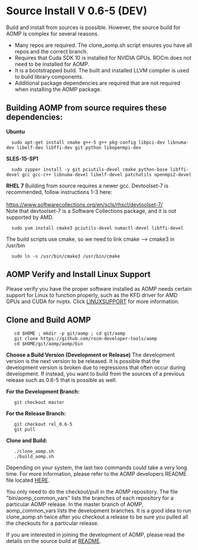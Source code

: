 # Source Install V 0.6-5 (DEV)

Build and install from sources is possible.  However, the source build for AOMP is complex for several reasons.
- Many repos are required.  The clone_aomp.sh script ensures you have all repos and the correct branch.
- Requires that Cuda SDK 10 is installed for NVIDIA GPUs. ROCm does not need to be installed for AOMP.
- It is a bootstrapped build. The built and installed LLVM compiler is used to build library components.
- Additional package dependencies are required that are not required when installing the AOMP package.

## Building AOMP from source requires these dependencies:<br>
<b>Ubuntu</b>

```
  sudo apt-get install cmake g++-5 g++ pkg-config libpci-dev libnuma-dev libelf-dev libffi-dev git python libopenmpi-dev
```
<b>SLES-15-SP1</b>

```
  sudo zypper install -y git pciutils-devel cmake python-base libffi-devel gcc gcc-c++ libnuma-devel libelf-devel patchutils openmpi2-devel
```
<b>RHEL 7</b>
Building from source requires a newer gcc. Devtoolset-7 is recommended, follow instructions 1-3 here:<br><br>
https://www.softwarecollections.org/en/scls/rhscl/devtoolset-7/<br>
Note that devtoolset-7 is a Software Collections package, and it is not supported by AMD.

```
  sudo yum install cmake3 pciutils-devel numactl-devel libffi-devel
```
The build scripts use cmake, so we need to link cmake --> cmake3 in /usr/bin
```
  sudo ln -s /usr/bin/cmake3 /usr/bin/cmake
```

## AOMP Verify and Install Linux Support

Please verify you have the proper software installed as AOMP needs certain support for Linux to function properly, such as the KFD driver for AMD GPUs and CUDA for nvptx. Click [LINUXSUPPORT](LINUXSUPPORT.md) for more information.

## Clone and Build AOMP

```
   cd $HOME ; mkdir -p git/aomp ; cd git/aomp
   git clone https://github.com/rocm-developer-tools/aomp
   cd $HOME/git/aomp/aomp/bin
```

<b>Choose a Build Version (Development or Release)</b>
The development version is the next version to be released.  It is possible that the development version is broken due to regressions that often occur during development.  If instead, you want to build from the sources of a previous release such as 0.6-5 that is possible as well.

<b>For the Development Branch:</b>
```
   git checkout master 
```

<b>For the Release Branch:</b>
```
   git checkout rel_0.6-5
   git pull
```
<b>Clone and Build:</b>
```
   ./clone_aomp.sh
   ./build_aomp.sh
```
Depending on your system, the last two commands could take a very long time. For more information, please refer to the AOMP developers README file located [HERE](../bin/README.md).

You only need to do the checkout/pull in the AOMP repository. The file "bin/aomp_common_vars" lists the branches of each repository for a particular AOMP release. In the master branch of AOMP, aomp_common_vars lists the development branches. It is a good idea to run clone_aomp.sh twice after you checkout a release to be sure you pulled all the checkouts for a particular release.

If you are interested in joining the development of AOMP, please read the details on the source build at [README](../bin/README.md).
